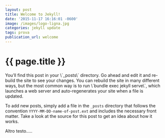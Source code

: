 ```yaml
---
layout: post
title: Welcome to Jekyll!
date: '2015-11-17 16:16:01 -0600'
image: /images/logo-ligna.jpg
categories: jekyll update
tags: prova
publication_url: welcome
---
```

<h1>{{ page.title }}</h1>
You’ll find this post in your \`_posts\` directory. Go ahead and edit it and re-build the site to see your changes. You can rebuild the site in many different ways, but the most common way is to run \`bundle exec jekyll serve\`, which launches a web server and auto-regenerates your site when a file is updated.

To add new posts, simply add a file in the `_posts` directory that follows the convention `YYYY-MM-DD-name-of-post.ext` and includes the necessary front matter. Take a look at the source for this post to get an idea about how it works.

Altro testo.....
